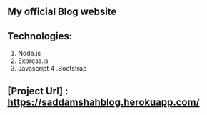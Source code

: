 ## My official Blog website

## Technologies: 
1. Node.js
2. Express.js
3. Javascript
4 .Bootstrap

## [Project Url] : https://saddamshahblog.herokuapp.com/
